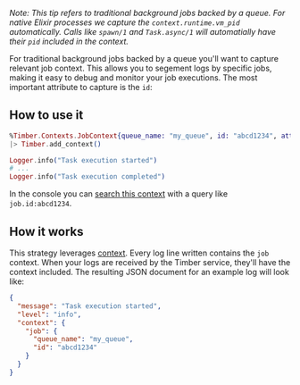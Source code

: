 *Note: This tip refers to traditional background jobs backed by a queue. For native Elixir
processes we capture the `context.runtime.vm_pid` automatically. Calls like `spawn/1` and
`Task.async/1` will automatially have their `pid` included in the context.*

For traditional background jobs backed by a queue you'll want to capture relevant
job context. This allows you to segement logs by specific jobs, making it easy to debug and monitor your job executions. The most important attribute to capture is the `id`:


## How to use it

```elixir
%Timber.Contexts.JobContext{queue_name: "my_queue", id: "abcd1234", attempt: 1}
|> Timber.add_context()

Logger.info("Task execution started")
# ...
Logger.info("Task execution completed")
```

In the console you can [search this context](/app/console/searching) with a query like `job.id:abcd1234`.


## How it works

This strategy leverages [context](/concepts/metadata-context-and-events). Every log line written contains the `job` context. When your logs are received by the Timber service, they'll have the context included. The resulting JSON document for an example log will look like:

```json
{
  "message": "Task execution started",
  "level": "info",
  "context": {
    "job": {
      "queue_name": "my_queue",
      "id": "abcd1234"
    }
  }
}
```
